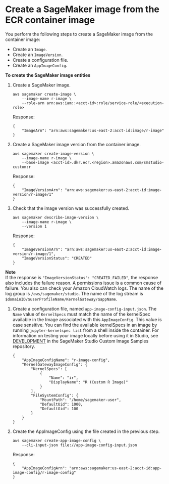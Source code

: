 # Create a SageMaker image from the ECR container image<a name="studio-byoi-sdk-create-image"></a>

You perform the following steps to create a SageMaker image from the container image:
+ Create an `Image`\.
+ Create an `ImageVersion`\.
+ Create a configuration file\.
+ Create an `AppImageConfig`\.

**To create the SageMaker image entities**

1. Create a SageMaker image\.

   ```
   aws sagemaker create-image \
       --image-name r-image \
       --role-arn arn:aws:iam::<acct-id>:role/service-role/<execution-role>
   ```

   Response:

   ```
   {
       "ImageArn": "arn:aws:sagemaker:us-east-2:acct-id:image/r-image"
   }
   ```

1. Create a SageMaker image version from the container image\.

   ```
   aws sagemaker create-image-version \
       --image-name r-image \
       --base-image <acct-id>.dkr.ecr.<region>.amazonaws.com/smstudio-custom:r
   ```

   Response:

   ```
   {
       "ImageVersionArn": "arn:aws:sagemaker:us-east-2:acct-id:image-version/r-image/1"
   }
   ```

1. Check that the image version was successfully created\.

   ```
   aws sagemaker describe-image-version \
       --image-name r-image \
       --version 1
   ```

   Response:

   ```
   {
       "ImageVersionArn": "arn:aws:sagemaker:us-east-2:acct-id:image-version/r-image/1",
       "ImageVersionStatus": "CREATED"
   }
   ```
**Note**  
If the response is `"ImageVersionStatus": "CREATED_FAILED"`, the response also includes the failure reason\. A permissions issue is a common cause of failure\. You also can check your Amazon CloudWatch logs\. The name of the log group is `/aws/sagemaker/studio`\. The name of the log stream is `$domainID/$userProfileName/KernelGateway/$appName`\.

1. Create a configuration file, named `app-image-config-input.json`\. The `Name` value of `KernelSpecs` must match the name of the kernelSpec available in the Image associated with this `AppImageConfig`\. This value is case sensitive\. You can find the available kernelSpecs in an image by running `jupyter-kernelspec list` from a shell inside the container\. For information on testing your image locally before using it in Studio, see [DEVELOPMENT](https://github.com/aws-samples/sagemaker-studio-custom-image-samples/blob/main/DEVELOPMENT.md) in the SageMaker Studio Custom Image Samples repository\. 

   ```
   {
       "AppImageConfigName": "r-image-config",
       "KernelGatewayImageConfig": {
           "KernelSpecs": [
               {
                   "Name": "ir",
                   "DisplayName": "R (Custom R Image)"
               }
           ],
           "FileSystemConfig": {
               "MountPath": "/home/sagemaker-user",
               "DefaultUid": 1000,
               "DefaultGid": 100
           }
       }
   }
   ```

1. Create the AppImageConfig using the file created in the previous step\.

   ```
   aws sagemaker create-app-image-config \
       --cli-input-json file://app-image-config-input.json
   ```

   Response:

   ```
   {
       "AppImageConfigArn": "arn:aws:sagemaker:us-east-2:acct-id:app-image-config/r-image-config"
   }
   ```